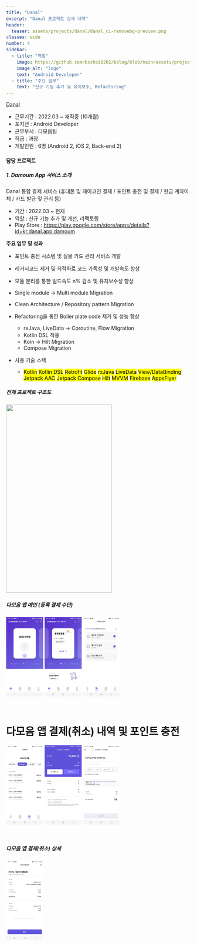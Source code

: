 ```yaml
---
title: "Danal"
excerpt: "Danal 프로젝트 상세 내역"
header:
  teaser: assets/projects/danal/danal_ci-removebg-preview.png
classes: wide
number: 4
sidebar:
  - title: "역할"
    image: https://github.com/bcchoi0202/bblog/blob/main/assets/projects/danal/danal_ci-removebg-preview.png?raw=true
    image_alt: "logo"
    text: "Android Developer"
  - title: "주요 업무"
    text: "신규 기능 추가 및 유지보수, Refactoring"
---
```


[Danal](https://www.danalpay.com "다날")
- 근무기간 : 2022.03 ~ 재직중 (10개월)
- 포지션 : Android Developer
- 근무부서 : 다모음팀
- 직급 : 과장
- 개발인원 : 6명 (Android 2, iOS 2, Back-end 2) 

#### 담당 프로젝트  
##### 1. Damoum App 서비스 소개  
 Danal 통합 결제 서비스 (휴대폰 및 페이코인 결제 / 포인트 충전 및 결제 / 헌금 계좌이체 / 카드 발급 및 관리 등)
  - 기간 : 2022.03 ~ 현재
  - 역할 : 신규 기능 추가 및 개선, 리팩토링
  - Play Store : https://play.google.com/store/apps/details?id=kr.danal.app.damoum
  
  **주요 업무 및 성과**
  * 포인트 충전 시스템 및 실물 카드 관리 서비스 개발
  * 레거시코드 제거 및 최적화로 코드 가독성 및 개발속도 향상
  * 모듈 분리를 통한 빌드속도 n% 감소 및 유지보수성 향상
  * Single module -> Multi module Migration
  * Clean Architecture / Repository pattern Migration
  * Refactoring을 통한 Boiler plate code 제거 및 성능 향상  
    * rxJava, LiveData -> Coroutine, Flow Migration
    * Kotlin DSL 적용
    * Koin -> Hilt Migration
    * Compose Migration  
  
  * 사용 기술 스택  
    * <mark>Kotlin</mark> <mark>Kotlin DSL</mark> <mark>Retrofit</mark> <mark>Glide</mark> <mark>rxJava</mark> <mark>LiveData</mark> <mark>View/DataBinding</mark> <mark>Jetpack AAC</mark> <mark>Jetpack Compose</mark> <mark>Hilt</mark> <mark>MVVM</mark> <mark>Firebase</mark> <mark>AppsFlyer</mark>

##### 전체 프로젝트 구조도
<img src = "https://user-images.githubusercontent.com/79304650/190574117-7981a179-188d-496d-8f7a-113d196dad02.png" width="288px" height="512px" />

<br>

##### 다모음 앱 메인 (등록 결제 수단)
<img src="https://github.com/bcchoi0202/bblog/blob/main/assets/projects/danal/1.jpg?raw=true" width="20%"> <img src="https://github.com/bcchoi0202/bblog/blob/main/assets/projects/danal/2.jpg?raw=true" width="20%"> <img src="https://github.com/bcchoi0202/bblog/blob/main/assets/projects/danal/3.jpg?raw=true" width="20%">

<br>

# 다모음 앱 결제(취소) 내역 및 포인트 충전
<img src="https://github.com/bcchoi0202/bblog/blob/main/assets/projects/danal/4.jpg?raw=true" width="20%"> <img src="https://github.com/bcchoi0202/bblog/blob/main/assets/projects/danal/5.jpg?raw=true" width="20%"> <img src="https://github.com/bcchoi0202/bblog/blob/main/assets/projects/danal/6.jpg?raw=true" width="20%"> 

<br>

##### 다모음 앱 결제(취소) 상세
<img src="https://github.com/bcchoi0202/bblog/blob/main/assets/projects/danal/7.jpg?raw=true" width="20%">